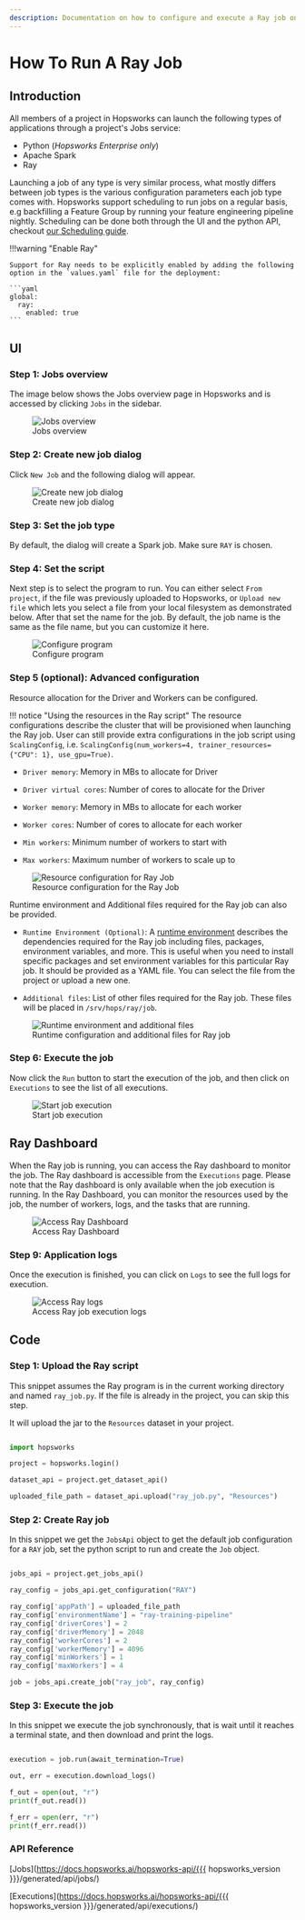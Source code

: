 ```yaml
---
description: Documentation on how to configure and execute a Ray job on Hopsworks.
---
```


# How To Run A Ray Job

## Introduction

All members of a project in Hopsworks can launch the following types of applications through a project's Jobs service:

- Python (*Hopsworks Enterprise only*)
- Apache Spark
- Ray 

Launching a job of any type is very similar process, what mostly differs between job types is
the various configuration parameters each job type comes with. Hopsworks support scheduling to run jobs on a regular basis,
e.g backfilling a Feature Group by running your feature engineering pipeline nightly. Scheduling can be done both through the UI and the python API,
checkout [our Scheduling guide](schedule_job.md).

!!!warning "Enable Ray"

    Support for Ray needs to be explicitly enabled by adding the following option in the `values.yaml` file for the deployment:
    
    ```yaml
    global:
      ray:
        enabled: true
    ```

## UI

### Step 1: Jobs overview

The image below shows the Jobs overview page in Hopsworks and is accessed by clicking `Jobs` in the sidebar.

<p align="center">
  <figure>
    <img src="../../../../assets/images/guides/jobs/jobs_overview.png" alt="Jobs overview">
    <figcaption>Jobs overview</figcaption>
  </figure>
</p>

### Step 2: Create new job dialog

Click `New Job` and the following dialog will appear.

<p align="center">
  <figure>
    <img src="../../../../assets/images/guides/jobs/create_new_job.png" alt="Create new job dialog">
    <figcaption>Create new job dialog</figcaption>
  </figure>
</p>

### Step 3: Set the job type

By default, the dialog will create a Spark job. Make sure `RAY` is chosen.

### Step 4: Set the script

Next step is to select the program to run. You can either select `From project`, if the file was previously uploaded to Hopsworks, or `Upload new file` which lets you select a file from your local filesystem as demonstrated below. After that set the name for the job. By default, the job name is the same as the file name, but you can customize it here.

<p align="center">
  <figure>
    <img src="../../../../assets/images/guides/jobs/upload_ray_script.png" alt="Configure program">
    <figcaption>Configure program</figcaption>
  </figure>
</p>

### Step 5 (optional): Advanced configuration

Resource allocation for the Driver and Workers can be configured.

!!! notice "Using the resources in the Ray script"
    The resource configurations describe the cluster that will be provisioned when launching the Ray job. User can still 
    provide extra configurations in the job script using `ScalingConfig`, i.e. `ScalingConfig(num_workers=4, trainer_resources={"CPU": 1}, use_gpu=True)`.

* `Driver memory`: Memory in MBs to allocate for Driver

* `Driver virtual cores`: Number of cores to allocate for the Driver

* `Worker memory`: Memory in MBs to allocate for each worker

* `Worker cores`: Number of cores to allocate for each worker

* `Min workers`: Minimum number of workers to start with

* `Max workers`: Maximum number of workers to scale up to


<p align="center">
  <figure>
    <img src="../../../../assets/images/guides/jobs/resource_configuration_ray.png" alt="Resource configuration 
for Ray Job">
    <figcaption>Resource configuration for the Ray Job</figcaption>
  </figure>
</p>

Runtime environment and Additional files required for the Ray job can also be provided.

* `Runtime Environment (Optional)`:  A [runtime environment](https://docs.ray.io/en/latest/ray-core/handling-dependencies.html#runtime-environments) describes the dependencies required for the Ray job including files, packages, environment variables, and more. This is useful when you need to install specific packages and set environment variables for this particular Ray job. It should be provided as a YAML file. You can select the file from the project or upload a new one.

* `Additional files`: List of other files required for the Ray job. These files will be placed in `/srv/hops/ray/job`.

<p align="center">
  <figure>
    <img src="../../../../assets/images/guides/jobs/ray_runtime_env_and_additional_files.png" alt="Runtime 
environment and additional files">
    <figcaption>Runtime configuration and additional files for Ray job</figcaption>
  </figure>
</p>

### Step 6: Execute the job

Now click the `Run` button to start the execution of the job, and then click on `Executions` to see the list of all executions.

<p align="center">
  <figure>
    <img src="../../../../assets/images/guides/jobs/start_ray_job.png" alt="Start job execution">
    <figcaption>Start job execution</figcaption>
  </figure>
</p>

## Ray Dashboard
When the Ray job is running, you can access the Ray dashboard to monitor the job. The Ray dashboard is accessible from the 
`Executions` page. Please note that the Ray dashboard is only available when the job execution is running. In the Ray Dashboard, 
you can monitor the resources used by the job, the number of workers, logs, and the tasks that are running.
<p align="center">
  <figure>
    <img src="../../../../assets/images/guides/jobs/ray_dashboard.png" alt="Access Ray Dashboard">
    <figcaption>Access Ray Dashboard</figcaption>
  </figure>
</p>

### Step 9: Application logs
Once the execution is finished, you can click on `Logs` to see the full logs for execution.

<p align="center">
  <figure>
    <img src="../../../../assets/images/guides/jobs/ray_application_logs.png" alt="Access Ray logs">
    <figcaption>Access Ray job execution logs</figcaption>
  </figure>
</p>

## Code

### Step 1: Upload the Ray script

This snippet assumes the Ray program is in the current working directory and named `ray_job.py`. If the file is already in the project, you can skip this step.

It will upload the jar to the `Resources` dataset in your project.

```python

import hopsworks

project = hopsworks.login()

dataset_api = project.get_dataset_api()

uploaded_file_path = dataset_api.upload("ray_job.py", "Resources")

```


### Step 2: Create Ray job

In this snippet we get the `JobsApi` object to get the default job configuration for a `RAY` job, set the python script to run and create the `Job` object.

```python

jobs_api = project.get_jobs_api()

ray_config = jobs_api.get_configuration("RAY")

ray_config['appPath'] = uploaded_file_path
ray_config['environmentName'] = "ray-training-pipeline"
ray_config['driverCores'] = 2
ray_config['driverMemory'] = 2048
ray_config['workerCores'] = 2
ray_config['workerMemory'] = 4096
ray_config['minWorkers'] = 1
ray_config['maxWorkers'] = 4

job = jobs_api.create_job("ray_job", ray_config)

```

### Step 3: Execute the job

In this snippet we execute the job synchronously, that is wait until it reaches a terminal state, and then download and print the logs.

```python

execution = job.run(await_termination=True)

out, err = execution.download_logs()

f_out = open(out, "r")
print(f_out.read())

f_err = open(err, "r")
print(f_err.read())

```

### API Reference

[Jobs](https://docs.hopsworks.ai/hopsworks-api/{{{ hopsworks_version }}}/generated/api/jobs/)

[Executions](https://docs.hopsworks.ai/hopsworks-api/{{{ hopsworks_version }}}/generated/api/executions/)